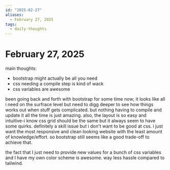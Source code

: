 ```yaml
---
id: "2025-02-27"
aliases:
  - February 27, 2025
tags:
  - daily-thoughts
---
```


# February 27, 2025

main thoughts:
- bootstrap might actually be all you need
- css needing a compile step is kind of wack
- css variables are awesome

been going back and forth with bootstrap for some time now; it looks like all i need on the surfrace level but need to digg deeper to see how things works out when stuff gets complicated. but nothing having to compile and update it all the time is just amazing. also, the layout is so easy and intuitive-i know css grid should be the same but it always seem to have some quirks. definitely a skill issue but i don't want to be good at css. i just want the most responsive and clean looking website with the least amount of knowledge/effort. so bootstrap still seems like a good trade-off to achieve that.

the fact that I just need to provide new values for a bunch of css variables and I have my own color scheme is awesome. way less hassle compared to tailwind.
